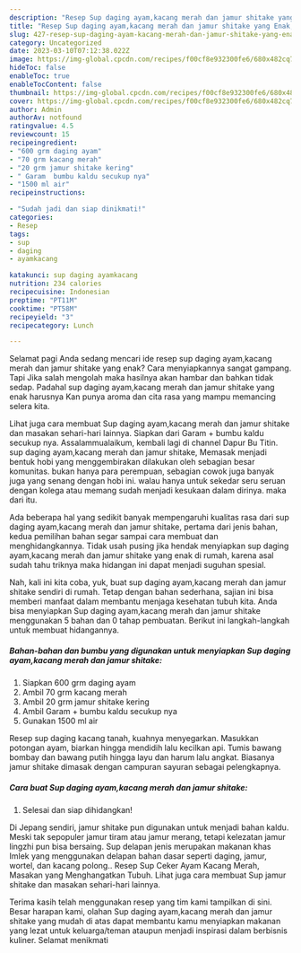 ```yaml
---
description: "Resep Sup daging ayam,kacang merah dan jamur shitake yang Enak, Buat Buka Puasa Menggugah Selera"
title: "Resep Sup daging ayam,kacang merah dan jamur shitake yang Enak, Buat Buka Puasa Menggugah Selera"
slug: 427-resep-sup-daging-ayam-kacang-merah-dan-jamur-shitake-yang-enak-buat-buka-puasa-menggugah-selera
category: Uncategorized
date: 2023-03-10T07:12:38.022Z
image: https://img-global.cpcdn.com/recipes/f00cf8e932300fe6/680x482cq70/sup-daging-ayamkacang-merah-dan-jamur-shitake-foto-resep-utama.jpg
hideToc: false
enableToc: true
enableTocContent: false
thumbnail: https://img-global.cpcdn.com/recipes/f00cf8e932300fe6/680x482cq70/sup-daging-ayamkacang-merah-dan-jamur-shitake-foto-resep-utama.jpg
cover: https://img-global.cpcdn.com/recipes/f00cf8e932300fe6/680x482cq70/sup-daging-ayamkacang-merah-dan-jamur-shitake-foto-resep-utama.jpg
author: Admin
authorAv: notfound
ratingvalue: 4.5
reviewcount: 15
recipeingredient:
- "600 grm daging ayam"
- "70 grm kacang merah"
- "20 grm jamur shitake kering"
- " Garam  bumbu kaldu secukup nya"
- "1500 ml air"
recipeinstructions:

- "Sudah jadi dan siap dinikmati!"
categories:
- Resep
tags:
- sup
- daging
- ayamkacang

katakunci: sup daging ayamkacang 
nutrition: 234 calories
recipecuisine: Indonesian
preptime: "PT11M"
cooktime: "PT58M"
recipeyield: "3"
recipecategory: Lunch

---
```



Selamat pagi Anda sedang mencari ide resep sup daging ayam,kacang merah dan jamur shitake yang enak? Cara menyiapkannya sangat gampang. Tapi Jika salah mengolah maka hasilnya akan hambar dan bahkan tidak sedap. Padahal sup daging ayam,kacang merah dan jamur shitake yang enak harusnya Kan punya aroma dan cita rasa yang mampu memancing selera kita.


Lihat juga cara membuat Sup daging ayam,kacang merah dan jamur shitake dan masakan sehari-hari lainnya. Siapkan dari Garam + bumbu kaldu secukup nya. Assalammualaikum, kembali lagi di channel Dapur Bu Titin. sup daging ayam,kacang merah dan jamur shitake, Memasak menjadi bentuk hobi yang menggembirakan dilakukan oleh sebagian besar komunitas. bukan hanya para perempuan, sebagian cowok juga banyak juga yang senang dengan hobi ini. walau hanya untuk sekedar seru seruan dengan kolega atau memang sudah menjadi kesukaan dalam dirinya. maka dari itu.

Ada beberapa hal yang sedikit banyak mempengaruhi kualitas rasa dari sup daging ayam,kacang merah dan jamur shitake, pertama dari jenis bahan, kedua pemilihan bahan segar sampai cara membuat dan menghidangkannya. Tidak usah pusing jika hendak menyiapkan sup daging ayam,kacang merah dan jamur shitake yang enak di rumah, karena asal sudah tahu triknya maka hidangan ini dapat menjadi suguhan spesial.


Nah, kali ini kita coba, yuk, buat sup daging ayam,kacang merah dan jamur shitake sendiri di rumah. Tetap dengan bahan sederhana, sajian ini bisa memberi manfaat dalam membantu menjaga kesehatan tubuh kita. Anda bisa menyiapkan Sup daging ayam,kacang merah dan jamur shitake menggunakan 5 bahan dan 0 tahap pembuatan. Berikut ini langkah-langkah untuk membuat hidangannya.

<!--inarticleads1-->

##### Bahan-bahan dan bumbu yang digunakan untuk menyiapkan Sup daging ayam,kacang merah dan jamur shitake:

1. Siapkan 600 grm daging ayam
1. Ambil 70 grm kacang merah
1. Ambil 20 grm jamur shitake kering
1. Ambil  Garam + bumbu kaldu secukup nya
1. Gunakan 1500 ml air


Resep sup daging kacang tanah, kuahnya menyegarkan. Masukkan potongan ayam, biarkan hingga mendidih lalu kecilkan api. Tumis bawang bombay dan bawang putih hingga layu dan harum lalu angkat. Biasanya jamur shitake dimasak dengan campuran sayuran sebagai pelengkapnya. 

<!--inarticleads2-->

##### Cara buat Sup daging ayam,kacang merah dan jamur shitake:


1. Selesai dan siap dihidangkan!

Di Jepang sendiri, jamur shitake pun digunakan untuk menjadi bahan kaldu. Meski tak sepopuler jamur tiram atau jamur merang, tetapi kelezatan jamur lingzhi pun bisa bersaing. Sup delapan jenis merupakan makanan khas Imlek yang menggunakan delapan bahan dasar seperti daging, jamur, wortel, dan kacang polong.. Resep Sup Ceker Ayam Kacang Merah, Masakan yang Menghangatkan Tubuh. Lihat juga cara membuat Sup jamur shitake dan masakan sehari-hari lainnya. 

Terima kasih telah menggunakan resep yang tim kami tampilkan di sini. Besar harapan kami, olahan Sup daging ayam,kacang merah dan jamur shitake yang mudah di atas dapat membantu kamu menyiapkan makanan yang lezat untuk keluarga/teman ataupun menjadi inspirasi dalam berbisnis kuliner. Selamat menikmati
